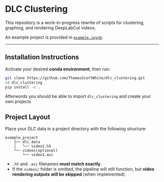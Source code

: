 # DLC Clustering

This repository is a work-in-progress rewrite of scripts for clustering, graphing, and rendering DeepLabCut videos.

An example project is provided in [`example.ipynb`](example.ipynb).

---
## Installation Instructions

Activate your desired **conda environment**, then run:

```bash
git clone https://github.com/ThomasScottWhite/dlc_clustering.git
cd dlc_clustering
pip install -e .
```
Afterwords you should be able to import `dlc_clustering` and create your own projects

## Project Layout

Place your DLC data in a project directory with the following structure:
```
example_project
    ├── dlc_data
    │   └── video1.h5
    └── videos(optional)
        └── video1.avi
```
- `.h5` and `.avi` filenames **must match exactly**.
- If the `videos/` folder is omitted, the pipeline will still function, but **video rendering outputs will be skipped** (when implemented).

